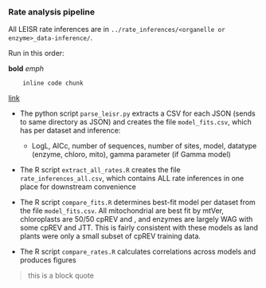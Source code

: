 ### Rate analysis pipeline

All LEISR rate inferences are in `../rate_inferences/<organelle or enzyme>_data-inference/`.

Run in this order:

**bold** 
*emph*

```
	inline code chunk
```
[link](link)





+ The python script `parse_leisr.py` extracts a CSV for each JSON (sends to same directory as JSON) and creates the file `model_fits.csv`, which has per dataset and inference:
	+ LogL, AICc, number of sequences, number of sites, model, datatype (enzyme, chloro, mito), gamma parameter (if Gamma model)

+ The R script `extract_all_rates.R` creates the file `rate_inferences_all.csv`, which contains ALL rate inferences in one place for downstream convenience

+ The R script `compare_fits.R` determines best-fit model per dataset from the file `model_fits.csv`. All mitochondrial are best fit by mtVer, chloroplasts are 50/50 cpREV and <other>, and enzymes are largely WAG with some cpREV and JTT. This is fairly consistent with these models as land plants were only a small subset of cpREV training data.

+ The R script `compare_rates.R` calculates correlations across models and produces figures

> this is a block quote

